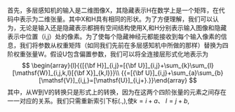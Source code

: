 首先，多层感知机的输入是二维图像X，其隐藏表示H在数学上是一个矩阵，在代码中表示为二维张量。其中X和H具有相同的形状。为了方便理解，我们可以认为，无论是输入还是隐藏表示都拥有空间结构使用X,和H分别表示输入图像和隐藏表示中位置（i,j）处的像素。为了使每个隐藏神经元都能接收到每个输入像素的信息，我们将参数从权重矩阵（如同我们先前在多层感知机中所做的那样）替换为四阶权重张量W。假设U包含偏置参数，我们可以将全连接层形式化地表示为
$$
\begin{array}{l}{{[{\bf H}]_{i,j}=[{\bf U}]_{i,j}+\sum_{k}\sum_{l}[\mathsf{W}]_{i,j,k,l}[{\bf X}]_{k,l}}}\\ {{=[{\bf U}]_{i,j}+\sum_{a}\sum_{b}[\mathsf{V}]_{i,j,}=[\mathsf{U}]_{i,j+}.}}\end{array} 
$$
其中，从W到V的转换只是形式上的转换，因为在这两个四阶张量的元素之间存在一一对应的关系。我们只需重新索引下标(.,),使$k=i+a$、 $l=j+b,$ 